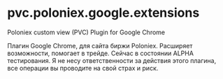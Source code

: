 # pvc.poloniex.google.extensions
Poloniex custom view (PVC) Plugin for Google Chrome

Плагин Google Chrome, для сайта биржи Poloniex. Расширяет возможности, помогает в трейде. Сейчас в состоянии ALPHA тестирования. 
Я не несу ответственности за действия этого плагина, все операции вы проводите на свой страх и риск.
